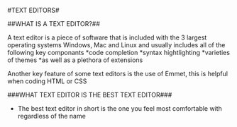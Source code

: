 #TEXT EDITORS#

##WHAT IS A TEXT EDITOR?##

 A text editor is a piece of software that is included with the 3 largest operating systems Windows, Mac and Linux and usually includes
 all of the following key componants
    *code completion
    *syntax hightlighting
    *varieties of themes
    *as well as a plethora of extensions
    
 Another key feature of some text editors is the use of Emmet, this is helpful when coding HTML or CSS
 
 ###WHAT TEXT EDITOR IS THE BEST TEXT EDITOR###

  - The best text editor in short is the one you feel most comfortable with regardless of the name
 
  
  
